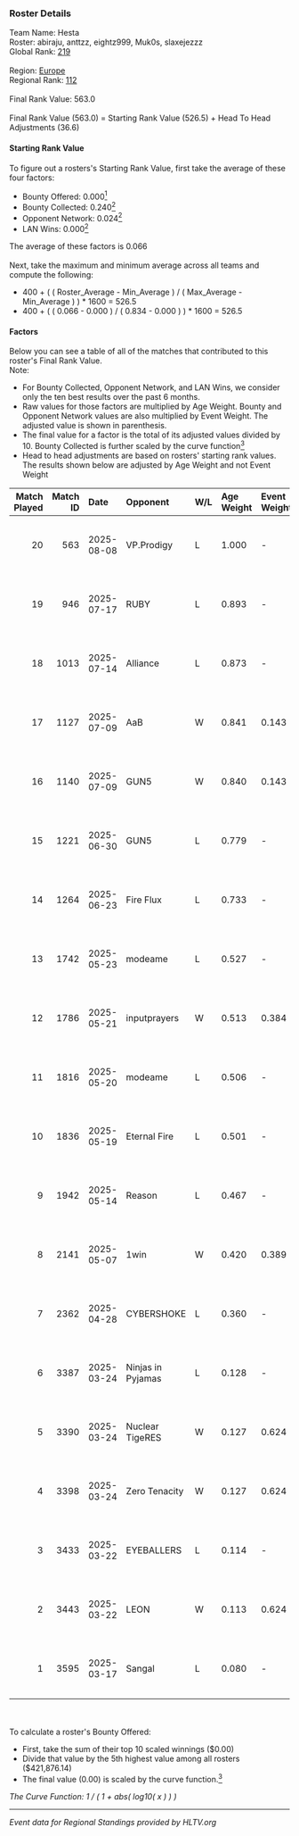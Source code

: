 ### Roster Details<br />
Team Name: Hesta<br />
Roster: abiraju, anttzz, eightz999, Muk0s, slaxejezzz<br />
Global Rank: [219](../../standings_global_2025_09_01.md)<br />
<br />
Region: [Europe]( ../../standings_europe_2025_09_01.md)<br />
Regional Rank: [112]( ../../standings_europe_2025_09_01.md)<br />
<br />
Final Rank Value:  563.0<br />
<br />
Final Rank Value (563.0) = Starting Rank Value (526.5) + Head To Head Adjustments (36.6)<br />

#### Starting Rank Value<br />
To figure out a rosters's Starting Rank Value, first take the average of these four factors:<br />
- Bounty Offered: 0.000[<sup>1</sup>](#table2)
- Bounty Collected: 0.240[<sup>2</sup>](#table1)
- Opponent Network: 0.024[<sup>2</sup>](#table1)
- LAN Wins: 0.000[<sup>2</sup>](#table1)

The average of these factors is 0.066<br />
<br />
Next, take the maximum and minimum average across all teams and compute the following:<br />
- 400 + ( ( Roster_Average - Min_Average ) / ( Max_Average - Min_Average ) ) * 1600 = 526.5
- 400 + ( ( 0.066 - 0.000 ) / ( 0.834 - 0.000 ) ) * 1600 = 526.5


#### Factors<br />
Below you can see a table of all of the matches that contributed to this roster's Final Rank Value.<br />
Note:<br />

- For Bounty Collected, Opponent Network, and LAN Wins, we consider only the ten best results over the past 6 months.
- Raw values for those factors are multiplied by Age Weight. Bounty and Opponent Network values are also multiplied by Event Weight. The adjusted value is shown in parenthesis.
- The final value for a factor is the total of its adjusted values divided by 10. Bounty Collected is further scaled by the curve function[<sup>3</sup>](#curveFunction)
- Head to head adjustments are based on rosters' starting rank values. The results shown below are adjusted by Age Weight and not Event Weight
<span id="table1"></span><br />


| Match Played | Match ID | Date       | Opponent          | W/L | Age Weight | Event Weight | Bounty Collected | Opponent Network | LAN Wins  | H2H Adj. | Roster                                        |
| -: | -: | :- | :- | :- | :- | :- | :- | :- | :- | -: | :- |
|           20 |      563 | 2025-08-08 | VP.Prodigy        | L   | 1.000      | -            | -                | -                | -         |    -2.94 | abiraju, anttzz, eightz999, Muk0s, slaxejezzz |
|           19 |      946 | 2025-07-17 | RUBY              | L   | 0.893      | -            | -                | -                | -         |    -4.28 | abiraju, anttzz, eightz999, Muk0s, slaxejezzz |
|           18 |     1013 | 2025-07-14 | Alliance          | L   | 0.873      | -            | -                | -                | -         |    -1.57 | abiraju, anttzz, eightz999, Muk0s, slaxejezzz |
|           17 |     1127 | 2025-07-09 | AaB               | W   | 0.841      | 0.143        | 0.003 (0.000)    | 0.255 (0.031)    | 0 (0.000) |    22.29 | abiraju, anttzz, eightz999, Muk0s, slaxejezzz |
|           16 |     1140 | 2025-07-09 | GUN5              | W   | 0.840      | 0.143        | 0.041 (0.005)    | 0.658 (0.079)    | 0 (0.000) |    23.55 | abiraju, anttzz, eightz999, Muk0s, slaxejezzz |
|           15 |     1221 | 2025-06-30 | GUN5              | L   | 0.779      | -            | -                | -                | -         |    -2.56 | abiraju, anttzz, eightz999, Muk0s, slaxejezzz |
|           14 |     1264 | 2025-06-23 | Fire Flux         | L   | 0.733      | -            | -                | -                | -         |    -4.44 | abiraju, anttzz, eightz999, Muk0s, slaxejezzz |
|           13 |     1742 | 2025-05-23 | modeame           | L   | 0.527      | -            | -                | -                | -         |    -4.88 | abiraju, anttzz, frontales, Muk0s, slaxejezzz |
|           12 |     1786 | 2025-05-21 | inputprayers      | W   | 0.513      | 0.384        | 0.000 (0.000)    | 0.027 (0.005)    | 0 (0.000) |     7.68 | abiraju, anttzz, frontales, Muk0s, slaxejezzz |
|           11 |     1816 | 2025-05-20 | modeame           | L   | 0.506      | -            | -                | -                | -         |    -4.62 | abiraju, anttzz, frontales, Muk0s, slaxejezzz |
|           10 |     1836 | 2025-05-19 | Eternal Fire      | L   | 0.501      | -            | -                | -                | -         |    -2.78 | abiraju, anttzz, frontales, Muk0s, slaxejezzz |
|            9 |     1942 | 2025-05-14 | Reason            | L   | 0.467      | -            | -                | -                | -         |    -2.13 | abiraju, anttzz, frontales, Muk0s, slaxejezzz |
|            8 |     2141 | 2025-05-07 | 1win              | W   | 0.420      | 0.389        | 0.005 (0.001)    | 0.356 (0.058)    | 0 (0.000) |    10.41 | abiraju, anttzz, frontales, Muk0s, slaxejezzz |
|            7 |     2362 | 2025-04-28 | CYBERSHOKE        | L   | 0.360      | -            | -                | -                | -         |    -1.24 | abiraju, anttzz, frontales, Muk0s, slaxejezzz |
|            6 |     3387 | 2025-03-24 | Ninjas in Pyjamas | L   | 0.128      | -            | -                | -                | -         |    -0.03 | abiraju, anttzz, frontales, Muk0s, slaxejezzz |
|            5 |     3390 | 2025-03-24 | Nuclear TigeRES   | W   | 0.127      | 0.624        | 0.000 (0.000)    | 0.009 (0.001)    | 0 (0.000) |     1.86 | abiraju, anttzz, frontales, Muk0s, slaxejezzz |
|            4 |     3398 | 2025-03-24 | Zero Tenacity     | W   | 0.127      | 0.624        | 0.009 (0.001)    | 0.810 (0.064)    | 0 (0.000) |     3.50 | abiraju, anttzz, frontales, Muk0s, slaxejezzz |
|            3 |     3433 | 2025-03-22 | EYEBALLERS        | L   | 0.114      | -            | -                | -                | -         |    -2.39 | abiraju, anttzz, frontales, Muk0s, slaxejezzz |
|            2 |     3443 | 2025-03-22 | LEON              | W   | 0.113      | 0.624        | 0.000 (0.000)    | 0.006 (0.000)    | 0 (0.000) |     1.49 | abiraju, anttzz, frontales, Muk0s, slaxejezzz |
|            1 |     3595 | 2025-03-17 | Sangal            | L   | 0.080      | -            | -                | -                | -         |    -0.33 | abiraju, anttzz, frontales, Muk0s, slaxejezzz |

<br />
<span id="table2"></span><br />
To calculate a roster's Bounty Offered:<br />

- First, take the sum of their top 10 scaled winnings ($0.00)
- Divide that value by the 5th highest value among all rosters ($421,876.14)
- The final value (0.00) is scaled by the curve function.[<sup>3</sup>](#curveFunction)

<span id="curveFunction"></span>_The Curve Function: 1 / ( 1 + abs( log10( x ) ) )_<br />

---
_Event data for Regional Standings provided by HLTV.org_<br />
